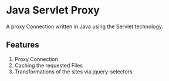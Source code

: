 Java Servlet Proxy
==================

A proxy Connection written in Java using the Servlet technology.

Features
--------

1.    Proxy Connection
2.    Caching the requested Files
3.    Transformations of the sites via jquery-selectors



